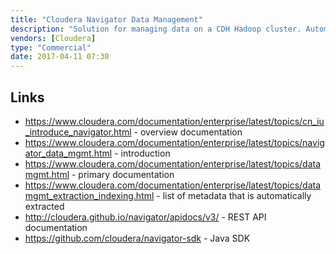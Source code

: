 ```yaml
---
title: "Cloudera Navigator Data Management"
description: "Solution for managing data on a CDH Hadoop cluster. Automatically extracts metadata relating to HDFS, Hive, Impala, MapReduce, Oozie, Pig, S3, Spark, Sqoop and YARN, including data structures (databases, tables and columns) and jobs (relating to data transformation) based on activity within a cluster (rather than statically analysing code), allowing it to be searched, filtered and viewed, including displaying lineage diagrams showing how data moves through the system, a Data Stewardship dashboard of key data management information (including statistics on the data held in the cluster and the activity relating to this data), analytics on the data held in HDFS, and a full audit capability of all activity on the cluster.  Allows custom metadata to be added to objects, including descriptions, key-value pairs and tags, with the option to define metadata namespaces and data types / value constraints (managed metadata), plus the ability to pre-set custom attributes (via job properties for MapReduce jobs and JSON .navigator files for HDFS files), and the ability to define data lifecycle management policies (allowing actions to be specified based on metadata, e.g. to archive any files that haven't been accessed for six months).  Web based, with a full user security model, and a REST API and Java SDK for integrating external applications with metadata held in Navigator.  Initial 1.0 release was in February 2013."
vendors: [Cloudera]
type: "Commercial"
date: 2017-04-11 07:30
---
```

## Links

* <https://www.cloudera.com/documentation/enterprise/latest/topics/cn_iu_introduce_navigator.html> - overview documentation
* <https://www.cloudera.com/documentation/enterprise/latest/topics/navigator_data_mgmt.html> - introduction
* <https://www.cloudera.com/documentation/enterprise/latest/topics/datamgmt.html> - primary documentation
* <https://www.cloudera.com/documentation/enterprise/latest/topics/datamgmt_extraction_indexing.html> - list of metadata that is automatically extracted
* <http://cloudera.github.io/navigator/apidocs/v3/> - REST API documentation
* <https://github.com/cloudera/navigator-sdk> - Java SDK